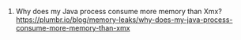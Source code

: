 1) Why does my Java process consume more memory than Xmx?
https://plumbr.io/blog/memory-leaks/why-does-my-java-process-consume-more-memory-than-xmx
